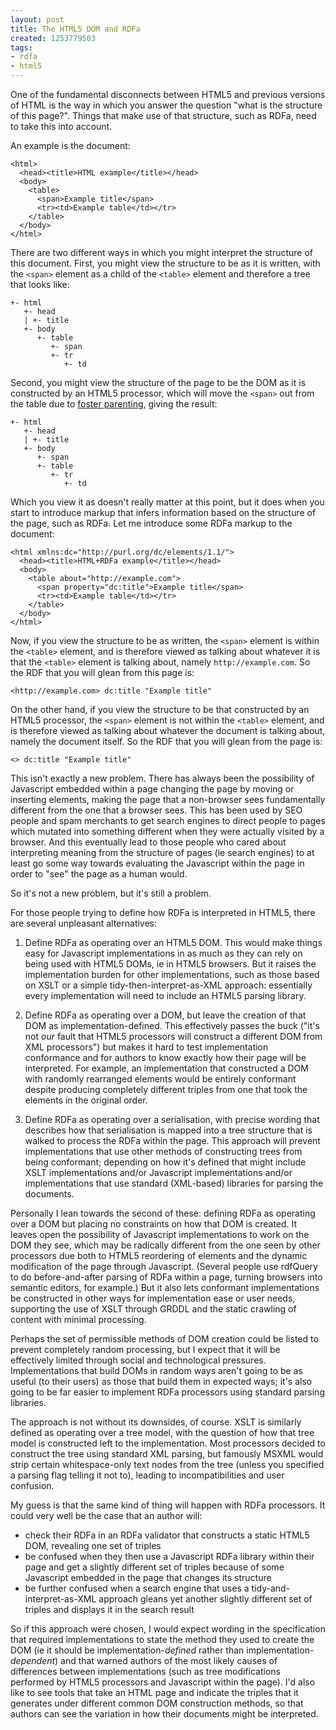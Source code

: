 ```yaml
---
layout: post
title: The HTML5 DOM and RDFa
created: 1253779503
tags:
- rdfa
- html5
---
```

One of the fundamental disconnects between HTML5 and previous versions of HTML is the way in which you answer the question "what is the structure of this page?". Things that make use of that structure, such as RDFa, need to take this into account.

An example is the document:

    <html>
      <head><title>HTML example</title></head>
      <body>
        <table>
          <span>Example title</span>
          <tr><td>Example table</td></tr>
        </table>
      </body>
    </html>

There are two different ways in which you might interpret the structure of this document. First, you might view the structure to be as it is written, with the `<span>` element as a child of the `<table>` element and therefore a tree that looks like:

    +- html
       +- head
       | +- title
       +- body
          +- table
             +- span
             +- tr
                +- td 

Second, you might view the structure of the page to be the DOM as it is constructed by an HTML5 processor, which will move the `<span>` out from the table due to [foster parenting](http://dev.w3.org/html5/spec/Overview.html#foster-parenting), giving the result:

    +- html
       +- head
       | +- title
       +- body
          +- span
          +- table
             +- tr
                +- td 

Which you view it as doesn't really matter at this point, but it does when you start to introduce markup that infers information based on the structure of the page, such as RDFa. Let me introduce some RDFa markup to the document:

    <html xmlns:dc="http://purl.org/dc/elements/1.1/">
      <head><title>HTML+RDFa example</title></head>
      <body>
        <table about="http://example.com">
          <span property="dc:title">Example title</span>
          <tr><td>Example table</td></tr>
        </table>
      </body>
    </html>

Now, if you view the structure to be as written, the `<span>` element is within the `<table>` element, and is therefore viewed as talking about whatever it is that the `<table>` element is talking about, namely `http://example.com`. So the RDF that you will glean from this page is:

    <http://example.com> dc:title "Example title" 

On the other hand, if you view the structure to be that constructed by an HTML5 processor, the `<span>` element is not within the `<table>` element, and is therefore viewed as talking about whatever the document is talking about, namely the document itself. So the RDF that you will glean from the page is:
  
    <> dc:title "Example title"

This isn't exactly a new problem. There has always been the possibility of Javascript embedded within a page changing the page by moving or inserting elements, making the page that a non-browser sees fundamentally different from the one that a browser sees. This has been used by SEO people and spam merchants to get search engines to direct people to pages which mutated into something different when they were actually visited by a browser. And this eventually lead to those people who cared about interpreting meaning from the structure of pages (ie search engines) to at least go some way towards evaluating the Javascript within the page in order to "see" the page as a human would.

So it's not a new problem, but it's still a problem.

For those people trying to define how RDFa is interpreted in HTML5, there are several unpleasant alternatives:

  1. Define RDFa as operating over an HTML5 DOM. This would make things easy for Javascript implementations in as much as they can rely on being used with HTML5 DOMs, ie in HTML5 browsers. But it raises the implementation burden for other implementations, such as those based on XSLT or a simple tidy-then-interpret-as-XML approach: essentially every implementation will need to include an HTML5 parsing library.

  2. Define RDFa as operating over a DOM, but leave the creation of that DOM as implementation-defined. This effectively passes the buck ("it's not *our* fault that HTML5 processors will construct a different DOM from XML processors") but makes it hard to test implementation conformance and for authors to know exactly how their page will be interpreted. For example, an implementation that constructed a DOM with randomly rearranged elements would be entirely conformant despite producing completely different triples from one that took the elements in the original order.

  3. Define RDFa as operating over a serialisation, with precise wording that describes how that serialisation is mapped into a tree structure that is walked to process the RDFa within the page. This approach will prevent implementations that use other methods of constructing trees from being conformant; depending on how it's defined that might include XSLT implementations and/or Javascript implementations and/or implementations that use standard (XML-based) libraries for parsing the documents.

Personally I lean towards the second of these: defining RDFa as operating over a DOM but placing no constraints on how that DOM is created. It leaves open the possibility of Javascript implementations to work on the DOM they see, which may be radically different from the one seen by other processors due both to HTML5 reordering of elements and the dynamic modification of the page through Javascript. (Several people use rdfQuery to do before-and-after parsing of RDFa within a page, turning browsers into semantic editors, for example.) But it also lets conformant implementations be constructed in other ways for implementation ease or user needs, supporting the use of XSLT through GRDDL and the static crawling of content with minimal processing.

Perhaps the set of permissible methods of DOM creation could be listed to prevent completely random processing, but I expect that it will be effectively limited through social and technological pressures. Implementations that build DOMs in random ways aren't going to be as useful (to their users) as those that build them in expected ways; it's also going to be far easier to implement RDFa processors using standard parsing libraries.

The approach is not without its downsides, of course. XSLT is similarly defined as operating over a tree model, with the question of how that tree model is constructed left to the implementation. Most processors decided to construct the tree using standard XML parsing, but famously MSXML would strip certain whitespace-only text nodes from the tree (unless you specified a parsing flag telling it not to), leading to incompatibilities and user confusion.

My guess is that the same kind of thing will happen with RDFa processors. It could very well be the case that an author will:

  * check their RDFa in an RDFa validator that constructs a static HTML5 DOM, revealing one set of triples
  * be confused when they then use a Javascript RDFa library within their page and get a slightly different set of triples because of some Javascript embedded in the page that changes its structure
  * be further confused when a search engine that uses a tidy-and-interpret-as-XML approach gleans yet another slightly different set of triples and displays it in the search result

So if this approach were chosen, I would expect wording in the specification that required implementations to state the method they used to create the DOM (ie it should be implementation-*defined* rather than implementation-*dependent*) and that warned authors of the most likely causes of differences between implementations (such as tree modifications performed by HTML5 processors and Javascript within the page). I'd also like to see tools that take an HTML page and indicate the triples that it generates under different common DOM construction methods, so that authors can see the variation in how their documents might be interpreted.
